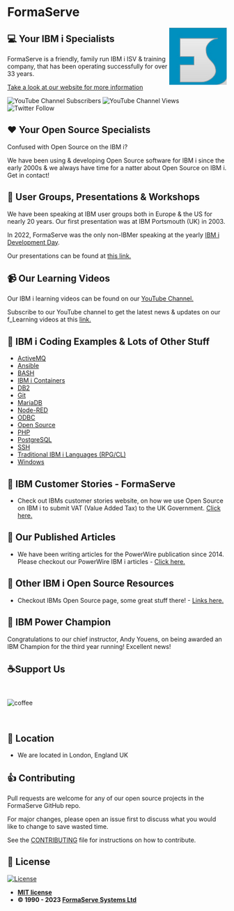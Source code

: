 # FormaServe

<img src="/images/Logo.png" align="right">

## 💻 Your IBM i Specialists

FormaServe is a friendly, family run IBM i ISV & training company, that has been operating successfully for over 33 years.

[Take a look at our website for more information](https://www.formaserve.co.uk)

![YouTube Channel Subscribers](https://img.shields.io/youtube/channel/subscribers/UCQtPrEz09kfRhrKmx9xyGWQ?style=social)
![YouTube Channel Views](https://img.shields.io/youtube/channel/views/UCQtPrEz09kfRhrKmx9xyGWQ?style=social)
![Twitter Follow](https://img.shields.io/twitter/follow/formaserve?style=social)

## ❤️ Your Open Source Specialists

Confused with Open Source on the IBM i?

We have been using &amp; developing Open Source software for IBM i since the early 2000s &amp; we always have time for a natter about Open Source on IBM i.  Get in contact!

## 👴 User Groups, Presentations & Workshops

We have been speaking at IBM user groups both in Europe &amp; the US for nearly 20 years.  Our first presentation was at IBM Portsmouth (UK) in 2003.

In 2022, FormaServe was the only non-IBMer speaking at the yearly [IBM i Development Day](https://ideveloperday.com).

Our presentations can be found at [this link.](https://github.com/FormaServe/f_Learning/tree/master/User_Groups)

## 📹 Our Learning Videos

Our IBM i learning videos can be found on our [YouTube Channel.](https://www.youtube.com/FormaServeSystemsLtdLoughton)

Subscribe to our YouTube channel to get the latest news &amp; updates on our f_Learning videos at this [link.](https://www.youtube.com/FormaServeSystemsLtdLoughton?sub_confirmation=1 )

## 🔗 IBM i Coding Examples & Lots of Other Stuff

- [ActiveMQ](https://github.com/FormaServe/f_Learning/tree/master/ActiveMQ)
- [Ansible](https://github.com/FormaServe/f_Learning/tree/master/Ansible)
- [BASH](https://github.com/FormaServe/f_Learning/tree/master/Bash)
- [IBM i Containers](https://github.com/FormaServe/f_Learning/tree/master/Containers)
- [DB2](https://github.com/FormaServe/f_Learning/tree/master/DB2)
- [Git](https://github.com/FormaServe/f_Learning/tree/master/Git)
- [MariaDB](https://github.com/FormaServe/f_Learning/tree/master/MariaDB)
- [Node-RED](https://github.com/FormaServe/f_Learning/tree/master/NodeRED)
- [ODBC](https://github.com/FormaServe/f_Learning/tree/master/ODBC)
- [Open Source](https://github.com/FormaServe/f_Learning/tree/master/OpenSource)
- [PHP](https://github.com/FormaServe/f_Learning/tree/master/PHP)
- [PostgreSQL](https://github.com/FormaServe/f_Learning/tree/master/PostgreSQL)
- [SSH](https://github.com/FormaServe/f_Learning/tree/master/SSH)
- [Traditional IBM i Languages (RPG/CL)](https://github.com/FormaServe/f_Learning/tree/master/Traditional_Languages)
- [Windows](https://github.com/FormaServe/f_Learning/tree/master/Windows)

## 🔗 IBM Customer Stories - FormaServe

- Check out IBMs customer stories website, on how we use Open Source on IBM i to submit VAT (Value Added Tax) to the UK Government. [Click here.](https://www.ibm.com/it-infrastructure/us-en/resources/power/ibm-i-customer-stories/#/FormaServe-systems/)

## 🔗 Our Published Articles

- We have been writing articles for the PowerWire publication since 2014.  Please checkout our PowerWire IBM i articles - [Click here.](https://powerwire.eu/author/andy-youens)

## 🔗 Other IBM i Open Source Resources

- Checkout IBMs Open Source page, some great stuff there! - [Links here.](https://ibm.github.io/ibmi-oss-resources/)

## 🎉 IBM Power Champion

Congratulations to our chief instructor, Andy Youens, on being awarded an IBM Champion for the third year running!  Excellent news!

<p>
  <h2 align="left">☕Support Us</h2>
  <p>&nbsp;</p>
  <p>
    <a href="https://ko-fi.com/andyYouens">
      <img align="left" src="https://cdn.buymeacoffee.com/buttons/v2/default-blue.png" height="50" width="210" alt="coffee"/>
    </a>
  </p>
  <p>&nbsp;</p>
  <p>&nbsp;</p>
</p>


## 🏢 Location

- We are located in London, England UK

## 👍 Contributing

Pull requests are welcome for any of our open source projects in the FormaServe GitHub repo.

For major changes, please open an issue first to discuss what you would like to change to save wasted time.

See the [CONTRIBUTING](CONTRIBUTING.md) file for instructions on how to contribute.

## 📝 License

[![License](http://img.shields.io/:license-mit-blue.svg?style=flat-square)](http://badges.mit-license.org)

- **[MIT license](http://opensource.org/licenses/mit-license.php)**
- **© 1990 - 2023 [FormaServe Systems Ltd](https://www.formaserve.co.uk)**
